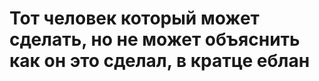 <h1>Тот человек который может сделать, но не может объяснить как он это сделал, в кратце еблан</h1>
